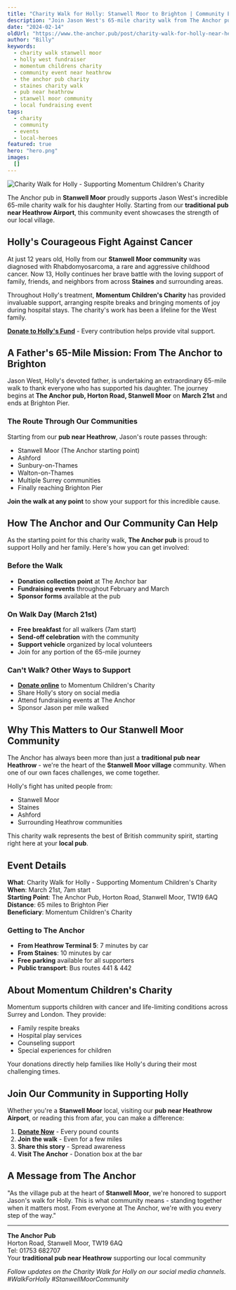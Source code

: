 ```yaml
---
title: "Charity Walk for Holly: Stanwell Moor to Brighton | Community Event Near Heathrow"
description: "Join Jason West's 65-mile charity walk from The Anchor pub Stanwell Moor to Brighton Pier for Holly's cancer fight. Supporting Momentum Children's Charity. Local pub near Heathrow hosts community fundraiser. Donate or join the walk starting March 21st."
date: "2024-02-14"
oldUrl: "https://www.the-anchor.pub/post/charity-walk-for-holly-near-heathrow-stanwell-moor"
author: "Billy"
keywords:
  - charity walk stanwell moor
  - holly west fundraiser
  - momentum childrens charity
  - community event near heathrow
  - the anchor pub charity
  - staines charity walk
  - pub near heathrow
  - stanwell moor community
  - local fundraising event
tags:
  - charity
  - community
  - events
  - local-heroes
featured: true
hero: "hero.png"
images:
  []
---
```


![Charity Walk for Holly - Supporting Momentum Children's Charity](/content/blog/charity-walk-for-holly-near-heathrow-stanwell-moor/hero.png)

The Anchor pub in **Stanwell Moor** proudly supports Jason West's incredible 65-mile charity walk for his daughter Holly. Starting from our **traditional pub near Heathrow Airport**, this community event showcases the strength of our local village.

## Holly's Courageous Fight Against Cancer

At just 12 years old, Holly from our **Stanwell Moor community** was diagnosed with Rhabdomyosarcoma, a rare and aggressive childhood cancer. Now 13, Holly continues her brave battle with the loving support of family, friends, and neighbors from across **Staines** and surrounding areas.

Throughout Holly's treatment, **Momentum Children's Charity** has provided invaluable support, arranging respite breaks and bringing moments of joy during hospital stays. The charity's work has been a lifeline for the West family.

**[Donate to Holly's Fund](https://bit.ly/3I6dyWo)** - Every contribution helps provide vital support.

## A Father's 65-Mile Mission: From The Anchor to Brighton

Jason West, Holly's devoted father, is undertaking an extraordinary 65-mile walk to thank everyone who has supported his daughter. The journey begins at **The Anchor pub, Horton Road, Stanwell Moor** on **March 21st** and ends at Brighton Pier.

### The Route Through Our Communities

Starting from our **pub near Heathrow**, Jason's route passes through:
- Stanwell Moor (The Anchor starting point)
- Ashford
- Sunbury-on-Thames
- Walton-on-Thames
- Multiple Surrey communities
- Finally reaching Brighton Pier

**Join the walk at any point** to show your support for this incredible cause.

## How The Anchor and Our Community Can Help

As the starting point for this charity walk, **The Anchor pub** is proud to support Holly and her family. Here's how you can get involved:

### Before the Walk
- **Donation collection point** at The Anchor bar
- **Fundraising events** throughout February and March
- **Sponsor forms** available at the pub

### On Walk Day (March 21st)
- **Free breakfast** for all walkers (7am start)
- **Send-off celebration** with the community
- **Support vehicle** organized by local volunteers
- Join for any portion of the 65-mile journey

### Can't Walk? Other Ways to Support
- **[Donate online](https://bit.ly/3I6dyWo)** to Momentum Children's Charity
- Share Holly's story on social media
- Attend fundraising events at The Anchor
- Sponsor Jason per mile walked

## Why This Matters to Our Stanwell Moor Community

The Anchor has always been more than just a **traditional pub near Heathrow** - we're the heart of the **Stanwell Moor village** community. When one of our own faces challenges, we come together.

Holly's fight has united people from:
- Stanwell Moor
- Staines
- Ashford
- Surrounding Heathrow communities

This charity walk represents the best of British community spirit, starting right here at your **local pub**.

## Event Details

**What**: Charity Walk for Holly - Supporting Momentum Children's Charity  
**When**: March 21st, 7am start  
**Starting Point**: The Anchor Pub, Horton Road, Stanwell Moor, TW19 6AQ  
**Distance**: 65 miles to Brighton Pier  
**Beneficiary**: Momentum Children's Charity  

### Getting to The Anchor
- **From Heathrow Terminal 5**: 7 minutes by car
- **From Staines**: 10 minutes by car
- **Free parking** available for all supporters
- **Public transport**: Bus routes 441 & 442

## About Momentum Children's Charity

Momentum supports children with cancer and life-limiting conditions across Surrey and London. They provide:
- Family respite breaks
- Hospital play services
- Counseling support
- Special experiences for children

Your donations directly help families like Holly's during their most challenging times.

## Join Our Community in Supporting Holly

Whether you're a **Stanwell Moor** local, visiting our **pub near Heathrow Airport**, or reading this from afar, you can make a difference:

1. **[Donate Now](https://bit.ly/3I6dyWo)** - Every pound counts
2. **Join the walk** - Even for a few miles
3. **Share this story** - Spread awareness
4. **Visit The Anchor** - Donation box at the bar

## A Message from The Anchor

"As the village pub at the heart of **Stanwell Moor**, we're honored to support Jason's walk for Holly. This is what community means - standing together when it matters most. From everyone at The Anchor, we're with you every step of the way."

---

**The Anchor Pub**  
Horton Road, Stanwell Moor, TW19 6AQ  
Tel: 01753 682707  
Your **traditional pub near Heathrow** supporting our local community

*Follow updates on the Charity Walk for Holly on our social media channels. #WalkForHolly #StanwellMoorCommunity*